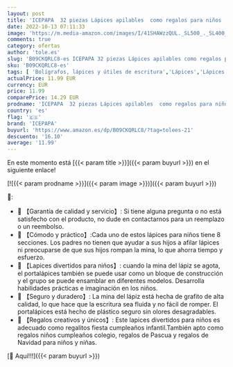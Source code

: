 ```yaml
---
layout: post
title: 'ICEPAPA  32 piezas Lápices apilables  como regalos para niños  regalos cumpleaños niños colegio  regalos divertidos de detalles cumpleaños infantiles o regalo pascua niñoç  portalápices color claro '
date: 2022-10-13 07:11:33
image: 'https://m.media-amazon.com/images/I/41SHAWzzQUL._SL500_._SL400_.jpg'
comments: true
category: ofertas
author: 'tole.es'
slug: 'B09CKQRLC8-es ICEPAPA 32 piezas Lápices apilables como regalos para...'
sku: 'B09CKQRLC8-es'
tags: [ 'Bolígrafos, lápices y útiles de escritura','Lápices','Lápices de madera','Oficina y papelería','icepapa','lápices','🇪🇸', ]
actualPrice: 11.99 EUR
currency: EUR
price: 11.99
comparePrice: 14.29 EUR
prodname: 'ICEPAPA  32 piezas Lápices apilables  como regalos para niños  regalos cumpleaños niños colegio  regalos divertidos de detalles cumpleaños infantiles o regalo pascua niñoç  portalápices color claro '
country: 'es'
flag: '🇪🇸'
brand: 'ICEPAPA'
buyurl: 'https://www.amazon.es/dp/B09CKQRLC8/?tag=tolees-21'
descuento: '16.10'
average: '11.99'
---
```


En este momento está [{{< param title >}}]({{< param buyurl >}}) en el siguiente enlace!

[![{{< param prodname >}}]({{< param image >}})]({{< param buyurl >}})

🔎:

- 🌈 【Garantía de calidad y servicio】: Si tiene alguna pregunta o no está satisfecho con el producto, no dude en contactarnos para un reemplazo o un reembolso.
- 🌈 【Cómodo y práctico】:Cada uno de estos lápices para niños tiene 8 secciones. Los padres no tienen que ayudar a sus hijos a afilar lápices ni preocuparse de que sus hijos rompan la mina, lo que ahorra tiempo y esfuerzo.
- 🌈 【Lapices divertidos para niños】: cuando la mina del lápiz se agota, el portalápices también se puede usar como un bloque de construcción y el grupo se puede ensamblar en diferentes modelos. Desarrolla habilidades prácticas e imaginación en los niños.
- 🌈 【Seguro y duradero】: La mina del lápiz está hecha de grafito de alta calidad, lo que hace que la escritura sea fluida y no fácil de romper. El portalápices está hecho de plástico seguro sin olores desagradables.
- 🌈 【Regalos creativos y únicos】: Este lapices divertidos para niños es adecuado como regalitos fiesta cumpleaños infantil.También apto como regalos niños cumpleaños colegio, regalos de Pascua y regalos de Navidad para niños y niñas.

[🛒 Aquí!!!]({{< param buyurl >}})
